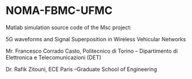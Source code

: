 # NOMA-FBMC-UFMC
Matlab simulation source code of the Msc project:

5G waveforms and Signal Superposition in Wireless Vehicular Networks

Mr. Francesco Corrado Casto, Politecnico di Torino – Dipartimento di Elettronica e Telecomunicazioni (DET)

Dr. Rafik Zitouni, ECE Paris –Graduate School of Engineering
